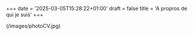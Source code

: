 +++
date = '2025-03-05T15:28:22+01:00'
draft = false
title = 'A propros de qui je suis'
+++

(/images/photoCV.jpg)
